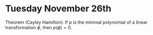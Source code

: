 # Tuesday November 26th

Theorem (Cayley Hamilton):
If $p$ is the minimal polynomial of a linear transformation $\phi$, then $p(\phi) = 0$.
